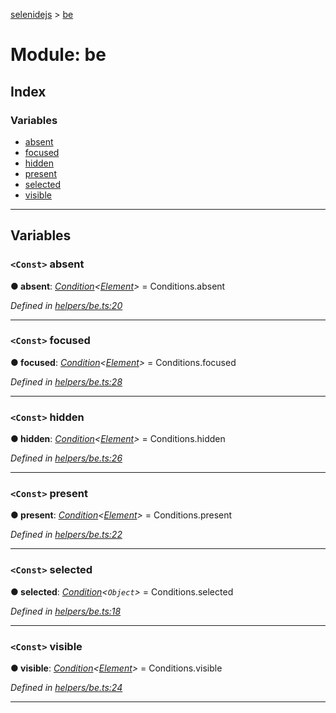 [selenidejs](../README.md) > [be](../modules/be.md)

# Module: be

## Index

### Variables

* [absent](be.md#absent)
* [focused](be.md#focused)
* [hidden](be.md#hidden)
* [present](be.md#present)
* [selected](be.md#selected)
* [visible](be.md#visible)

---

## Variables

<a id="absent"></a>

### `<Const>` absent

**● absent**: *[Condition](../classes/condition.md)<[Element](../classes/element.md)>* =  Conditions.absent

*Defined in [helpers/be.ts:20](https://github.com/KnowledgeExpert/selenidejs/blob/master/lib/helpers/be.ts#L20)*

___
<a id="focused"></a>

### `<Const>` focused

**● focused**: *[Condition](../classes/condition.md)<[Element](../classes/element.md)>* =  Conditions.focused

*Defined in [helpers/be.ts:28](https://github.com/KnowledgeExpert/selenidejs/blob/master/lib/helpers/be.ts#L28)*

___
<a id="hidden"></a>

### `<Const>` hidden

**● hidden**: *[Condition](../classes/condition.md)<[Element](../classes/element.md)>* =  Conditions.hidden

*Defined in [helpers/be.ts:26](https://github.com/KnowledgeExpert/selenidejs/blob/master/lib/helpers/be.ts#L26)*

___
<a id="present"></a>

### `<Const>` present

**● present**: *[Condition](../classes/condition.md)<[Element](../classes/element.md)>* =  Conditions.present

*Defined in [helpers/be.ts:22](https://github.com/KnowledgeExpert/selenidejs/blob/master/lib/helpers/be.ts#L22)*

___
<a id="selected"></a>

### `<Const>` selected

**● selected**: *[Condition](../classes/condition.md)<`Object`>* =  Conditions.selected

*Defined in [helpers/be.ts:18](https://github.com/KnowledgeExpert/selenidejs/blob/master/lib/helpers/be.ts#L18)*

___
<a id="visible"></a>

### `<Const>` visible

**● visible**: *[Condition](../classes/condition.md)<[Element](../classes/element.md)>* =  Conditions.visible

*Defined in [helpers/be.ts:24](https://github.com/KnowledgeExpert/selenidejs/blob/master/lib/helpers/be.ts#L24)*

___

